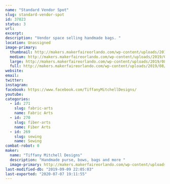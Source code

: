 ```yaml
---
name: "Standard Vendor Spot"
slug: standard-vendor-spot
id: 37023
status: 3
url: 
excerpt:
description: "Vendor space selling handmade bags. "
location: Unassigned
image-primary:
  thumbnail: http://makers.makerfaireorlando.com/wp-content/uploads/2019/08/E68260C3-407A-4E7A-9AE1-7D151FA73591-150x150.jpeg
  medium: http://makers.makerfaireorlando.com/wp-content/uploads/2019/08/E68260C3-407A-4E7A-9AE1-7D151FA73591-225x300.jpeg
  large: http://makers.makerfaireorlando.com/wp-content/uploads/2019/08/E68260C3-407A-4E7A-9AE1-7D151FA73591-768x1024.jpeg
  full: http://makers.makerfaireorlando.com/wp-content/uploads/2019/08/E68260C3-407A-4E7A-9AE1-7D151FA73591.jpeg
website: 
email: 
twitter: 
instagram: 
facebook: https://www.facebook.com/TiffanyMitchellDesigns/
youtube: 
categories:
  - id: 271
    slug: fabric-arts
    name: Fabric Arts
  - id: 270
    slug: fiber-arts
    name: Fiber Arts
  - id: 269
    slug: sewing
    name: Sewing
combat-robot: 0
maker:
  name: "Tiffany Mitchell Designs"
  description: "Handmade purse, bows, bags and more "
  image-primary: http://makers.makerfaireorlando.com/wp-content/uploads/2019/08/C0253EC1-7296-4E87-BB22-ECE8381D038A-1024x600.png
last-modified-db: "2019-09-09 22:05:03"
last-exported: "2020-07-07 19:11:55"
---
```

